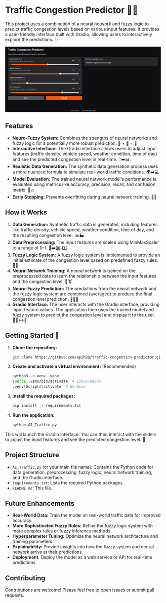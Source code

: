 # Traffic Congestion Predictor 🚗🚦

This project uses a combination of a neural network and fuzzy logic to predict traffic congestion levels based on various input features.  It provides a user-friendly interface built with Gradio, allowing users to interactively explore the predictions. ✨

![image of home interface](Capture.PNG)

## Features

* **Neuro-Fuzzy System:** Combines the strengths of neural networks and fuzzy logic for a potentially more robust prediction. 🧠 + 🤔 = 💪
* **Interactive Interface:** The Gradio interface allows users to adjust input features (traffic density, vehicle speed, weather condition, time of day) and see the predicted congestion level in real-time. 🖱️➡️📊
* **Realistic Data Generation:** The synthetic data generation process uses a more nuanced formula to simulate real-world traffic conditions. 🌍➡️💻
* **Model Evaluation:** The trained neural network model's performance is evaluated using metrics like accuracy, precision, recall, and confusion matrix. 📏📈
* **Early Stopping:** Prevents overfitting during neural network training. 🛑🚫

## How it Works

1. **Data Generation:** Synthetic traffic data is generated, including features like traffic density, vehicle speed, weather condition, time of day, and the resulting congestion level. 📊🏭
2. **Data Preprocessing:** The input features are scaled using MinMaxScaler to a range of 0-1. 🔢➡️0️⃣-1️⃣
3. **Fuzzy Logic System:** A fuzzy logic system is implemented to provide an initial estimate of the congestion level based on predefined fuzzy rules. 🤔💭
4. **Neural Network Training:** A neural network is trained on the preprocessed data to learn the relationship between the input features and the congestion level. 🧠🏋️
5. **Neuro-Fuzzy Prediction:** The predictions from the neural network and the fuzzy logic system are combined (averaged) to produce the final congestion level prediction. 🧠🤝🤔
6. **Gradio Interface:** The user interacts with the Gradio interface, providing input feature values. The application then uses the trained model and fuzzy system to predict the congestion level and display it to the user.  🧑‍💻↔️🤖


## Getting Started 🚀

1. **Clone the repository:**

   ```bash
   git clone https://github.com/apih99/traffic-congestion-predictor.git
   ```

2. **Create and activate a virtual environment:** (Recommended)

   ```bash
   python3 -m venv .venv
   source .venv/bin/activate  # Linux/macOS
   .venv\Scripts\activate  # Windows
   ```

3. **Install the required packages:**

   ```bash
   pip install -r requirements.txt
   ```

4. **Run the application:**

   ```bash
   python AI_Traffic.py 
   ```

This will launch the Gradio interface. You can then interact with the sliders to adjust the input features and see the predicted congestion level. 🎉

## Project Structure

* `AI_Traffic.py` (or your main file name): Contains the Python code for data generation, preprocessing, fuzzy logic, neural network training, and the Gradio interface.
* `requirements.txt`: Lists the required Python packages.
* `README.md`: This file.


## Future Enhancements

* **Real-World Data:** Train the model on real-world traffic data for improved accuracy.
* **More Sophisticated Fuzzy Rules:**  Refine the fuzzy logic system with more complex rules or fuzzy inference methods.
* **Hyperparameter Tuning:** Optimize the neural network architecture and training parameters.
* **Explainability:** Provide insights into how the fuzzy system and neural network arrive at their predictions.
* **Deployment:** Deploy the model as a web service or API for real-time predictions.


## Contributing

Contributions are welcome! Please feel free to open issues or submit pull requests.



   
